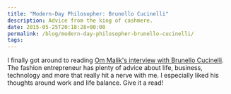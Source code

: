 ```yaml
---
title: "Modern-Day Philosopher: Brunello Cucinelli"
description: Advice from the king of cashmere.
date: 2015-05-25T20:18:28+00:00
permalink: /blog/modern-day-philosopher-brunello-cucinelli/
tags:
---
```


I finally got around to reading [Om Malik's interview with Brunello Cucinelli](http://pi.co/brunello-cucinelli-2/). The fashion entrepreneur has plenty of advice about life, business, technology and more that really hit a nerve with me. I especially liked his thoughts around work and life balance. Give it a read!
